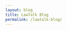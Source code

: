 ```yaml
---
layout: blog
title: LawTalk Blog
permalink: /lawtalk-blog/
---
```


<!--- This child document initializes the page in Jekyll. -->